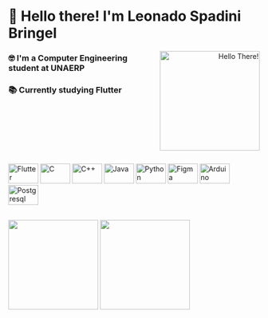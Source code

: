 # 👋 Hello there! I'm Leonado Spadini Bringel


<div align="right">
  <img title="Hello There!", src="https://media.giphy.com/media/e6tWc6BpjyluE/giphy.gif", height=200 align="right"/>
</div>


<div align="left">
  <h3>
    🤓 I'm a Computer Engineering student at UNAERP
  </h3>
  <h3>
    📚 Currently studying Flutter
  </h3>
</div>


<br></br>
<br></br>
<br></br>


<div style="display: inline_block">
  <img title="Flutter" height="40" width="60" src="https://cdn.jsdelivr.net/gh/devicons/devicon/icons/flutter/flutter-original.svg">
  <img title="C" height="40" width="60" src="https://cdn.jsdelivr.net/gh/devicons/devicon/icons/c/c-original.svg">
  <img title="C++" height="40" width="60" src="https://cdn.jsdelivr.net/gh/devicons/devicon/icons/cplusplus/cplusplus-original.svg">
  <img title="Java" height="40" width="60" src="https://cdn.jsdelivr.net/gh/devicons/devicon/icons/java/java-original.svg">
  <img title="Python" height="40" width="60" src="https://cdn.jsdelivr.net/gh/devicons/devicon/icons/python/python-original.svg">
  <img title="Figma" height="40" width="60" src="https://cdn.jsdelivr.net/gh/devicons/devicon/icons/figma/figma-original.svg">
  <img title="Arduino" height="40" width="60" src="https://cdn.jsdelivr.net/gh/devicons/devicon/icons/arduino/arduino-original.svg">
  <img title="Postgresql" height="40" width="60" src="https://cdn.jsdelivr.net/gh/devicons/devicon/icons/postgresql/postgresql-original.svg">
</div>


##


<div style="display: inline_block">
  <img height="180em" src="https://github-readme-stats.vercel.app/api?username=LeonardoBringel&hide_rank=true&hide=issues,contribs&count_private=true&show_icons=true&theme=dark"/>
  <img height="180em" src="https://github-readme-stats.vercel.app/api/top-langs/?username=LeonardoBringel&langs_count=4&layout=compact&theme=dark"/>
</div>
